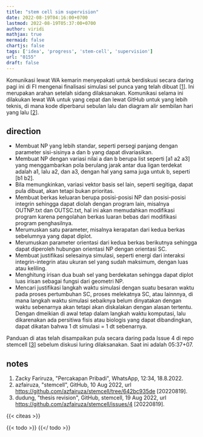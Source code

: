 ```yaml
---
title: "stem cell sim supervision"
date: 2022-08-19T04:16:00+0700
lastmod: 2022-08-19T05:37:00+0700
author: viridi
mathjax: true
mermaid: false
chartjs: false
tags: ['idea', 'progress', 'stem-cell', 'supervision']
url: "0155"
draft: false
---
```

Komunikasi lewat WA kemarin menyepakati untuk berdiskusi secara daring pagi ini di FI mengenai finalisasi simulasi sel punca yang telah dibuat [[1](#r01)]. Ini merupakan arahan setelah sidang dilaksanakan. Komunikasi selama ini dilakukan lewat WA untuk yang cepat dan lewat GitHub untuk yang lebih teknis, di mana kode diperbarui sebulan lalu dan diagram alir sembilan hari yang lalu [[2](#r02)].


## direction
+ Membuat NP yang lebih standar, seperti persegi panjang dengan parameter sisi-sisinya a dan b yang dapat divariasikan.
+ Membuat NP dengan variasi nilai a dan b berupa list seperti \[a1 a2 a3\] yang menggambarkan pola berulang jarak antar dua ligan terdekat adalah a1, lalu a2, dan a3, dengan hal yang sama juga untuk b, seperti \[b1 b2\].
+ Bila memungkinkan, variasi vektor basis sel lain, seperti segitiga, dapat pula dibuat, akan tetapi bukan prioritas.
+ Membuat berkas keluaran berupa posisi-posisi NP dan posisi-posisi integrin sehingga dapat diolah dengan program lain, misalnya OUTNP.txt dan OUTSC.txt, hal ini akan memudahkan modifikasi program karena pengolahan berkas luaran bebas dari modifikasi program penghasilnya.
+ Merumuskan satu parameter, misalnya kerapatan dari kedua berkas sebelumnya yang dapat diplot.
+ Merumuskan parameter orientasi dari kedua berkas berikutnya sehingga dapat diperoleh hubungan orientasi NP dengan orientasi SC.
+ Membuat justifikasi selesainya simulasi, seperti energi dari interaksi integrin-integrin atau ukuran sel yang sudah maksimum, dengan luas atau keliling.
+ Menghitung irisan dua buah sel yang berdekatan sehingga dapat diplot luas irisan sebagai fungsi dari geometri NP.
+ Mencari justifikasi langkah waktu simulasi dengan suatu besaran waktu pada proses pertumbuhan SC, proses melekatnya SC, atau lainnnya, di mana langkah waktu simulasi sebaiknya belum dinyatakan dengan waktu sebenarnya akan tetapi akan diskalakan dengan alasan tertentu. Dengan dmeikian di awal tetap dalam langkah waktu komputasi, lalu dikarenakan ada persitiwa fisis atau biologis yang dapat dibandingkan, dapat dikatan bahwa 1 dt simulasi = 1 dt sebenarnya.

Panduan di atas telah disampaikan pula secara daring pada Issue 4 di repo stemcell [[3](#r03)] sebelum diskusi luring dilaksanakan. Saat ini adalah 05:37+07.


## notes
1. <a name='r01'></a>Zacky Fariruza, "Percakapan Pribadi", WhatsApp, 12:34, 18.8.2022.
2. <a name='r02'></a>azfairuza, "stemcell", GitHub, 10 Aug 2022, url <https://github.com/azfairuza/stemcell/tree/642bc935de> [20220819].
3. <a name='r03'></a>dudung, "thesis revision", GitHub, stemcell, 19 Aug 2022, url <https://github.com/azfairuza/stemcell/issues/4> [20220819].

{{< citeas >}}

{{< todo >}}
{{</ todo >}}